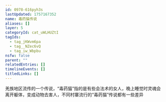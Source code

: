 ```yaml
---
id: 0978-616pyh3s
lastUpdated: 1757167352
name: 毒药猫传说
aliases: []
layer: 5
categoryId: cat_uWLHUZtI
tagIds:
  - tag_jKWvm6pa
  - tag__NZec6vQ
  - tag_iw_Wbpbu
nsfw: false
parent: ""
relatedEntries: []
timelineEvents: []
titledLinks: []
---
```


羌族地区流传的一个传说，“毒药猫”指的是有些会法术的女人，晚上睡觉时灵魂会离开躯体，变成动物去害人，不同村寨流行的“毒药猫”传说都有一些差异